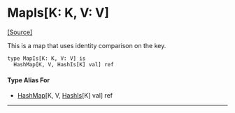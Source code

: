 # MapIs\[K: K, V: V\]
<span class="source-link">[[Source]](src/collections/map.md#L10)</span>

This is a map that uses identity comparison on the key.


```pony
type MapIs[K: K, V: V] is
  HashMap[K, V, HashIs[K] val] ref
```

#### Type Alias For

* [HashMap](collections-HashMap.md)\[K, V, [HashIs](collections-HashIs.md)\[K\] val\] ref

---

